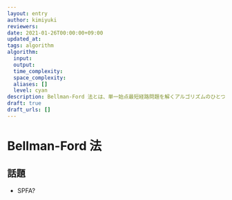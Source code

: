```yaml
---
layout: entry
author: kimiyuki
reviewers:
date: 2021-01-26T00:00:00+09:00
updated_at:
tags: algorithm
algorithm:
  input:
  output:
  time_complexity:
  space_complexity:
  aliases: []
  level: cyan
description: Bellman-Ford 法とは、単一始点最短経路問題を解くアルゴリズムのひとつ。負辺があっても動作する。
draft: true
draft_urls: []
---
```


# Bellman-Ford 法

## 話題

-   SPFA?
